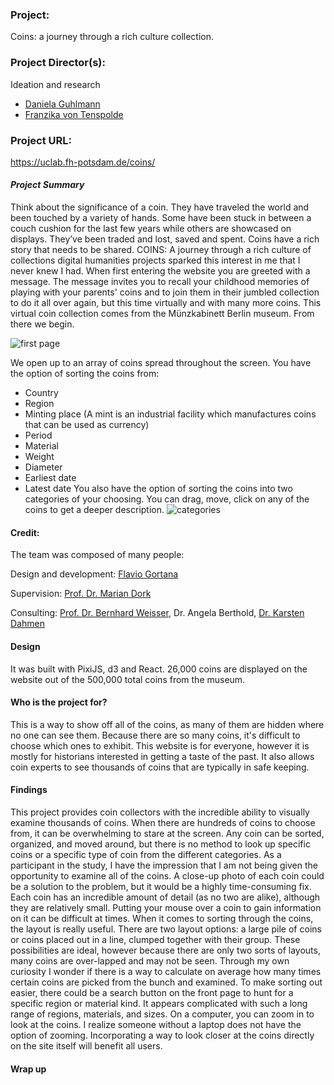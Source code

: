 ### Project:
Coins: a journey through a rich culture collection.
### Project Director(s): 
Ideation and research
* [Daniela Guhlmann](https://twitter.com/ElaGuhlmann)
* [Franzika von Tenspolde](https://twitter.com/fvont)  
### Project URL:
https://uclab.fh-potsdam.de/coins/ 

#### *Project Summary* 
Think about the significance of a coin. They have traveled the world and been touched by a variety of hands. Some have been stuck in between a couch cushion for the last few years while others are showcased on displays. They’ve been traded and lost, saved and spent. Coins have a rich story that needs to be shared. COINS: A journey through a rich culture of collections digital humanities projects sparked this interest in me that I never knew I had. When first entering the website you are greeted with a message. The message invites you to recall your childhood memories of playing with your parents' coins and to join them in their jumbled collection to do it all over again, but this time virtually and with many more coins. This virtual coin collection comes from the Münzkabinett Berlin museum. From there we begin. 

![first page](juliabasauri.github.io/juliabasauri/images/coins.png)

We open up to an array of coins spread throughout the screen. You have the option of sorting the coins from:
* Country
* Region
* Minting place (A mint is an industrial facility which manufactures coins that can be used as currency)
* Period
* Material
* Weight
* Diameter
* Earliest date
* Latest date
You also have the option of sorting the coins into two categories of your choosing. You can drag, move, click on any of the coins to get a deeper description. 
![categories](https://juliabasauri.github.io/juliabasauri/images/categories.png)

#### Credit: 
The team was composed of many people: 

Design and development: [Flavio Gortana](https://twitter.com/flaviogortana) 

Supervision: [Prof. Dr. Marian Dork](https://twitter.com/nrchtct) 

Consulting: [Prof. Dr. Bernhard Weisser](https://twitter.com/WeisserBernhard), Dr. Angela Berthold, [Dr. Karsten Dahmen](https://twitter.com/KarstenDahmen) 

#### Design
It was built with PixiJS, d3 and React. 26,000 coins are displayed on the website out of the 500,000 total coins from the museum.

#### Who is the project for?
This is a way to show off all of the coins, as many of them are hidden where no one can see them. Because there are so many coins, it's difficult to choose which ones to exhibit. This website is for everyone, however it is mostly for historians interested in getting a taste of the past. It also allows coin experts to see thousands of coins that are typically in safe keeping.

#### Findings
  This project provides coin collectors with the incredible ability to visually examine thousands of coins. When there are hundreds of coins to choose from, it can be overwhelming to stare at the screen. Any coin can be sorted, organized, and moved around, but there is no method to look up specific coins or a specific type of coin from the different categories. As a participant in the study, I have the impression that I am not being given the opportunity to examine all of the coins. A close-up photo of each coin could be a solution to the problem, but it would be a highly time-consuming fix.
  Each coin has an incredible amount of detail (as no two are alike), although they are relatively small. Putting your mouse over a coin to gain information on it can be difficult at times. When it comes to sorting through the coins, the layout is really useful. There are two layout options: a large pile of coins or coins placed out in a line, clumped together with their group. These possibilities are ideal, however because there are only two sorts of layouts, many coins are over-lapped and may not be seen. Through my own curiosity I wonder if there is a way to calculate on average how many times certain coins are picked from the bunch and examined. 
  To make sorting out easier, there could be a search button on the front page to hunt for a specific region or material kind. It appears complicated with such a long range of regions, materials, and sizes. On a computer, you can zoom in to look at the coins. I realize someone without a laptop does not have the option of zooming. Incorporating a way to look closer at the coins directly on the site itself will benefit all users.
#### Wrap up
